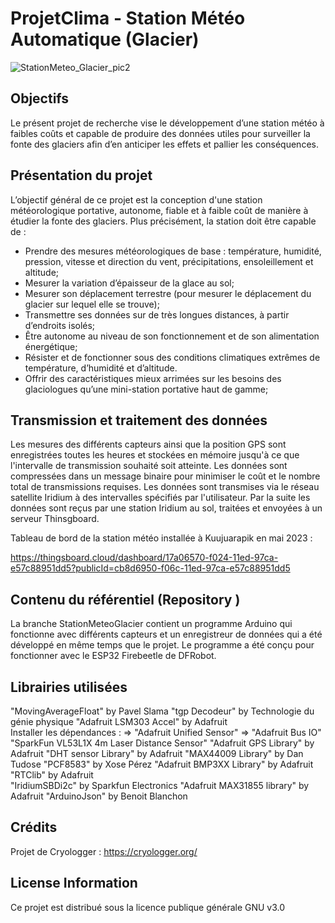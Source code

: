 # ProjetClima - Station Météo Automatique (Glacier)
![StationMeteo_Glacier_pic2](https://github.com/climatoLab/StationMeteoGlacier/assets/102256913/b81ce2fa-4a42-488c-8efd-8a72bb7f2622)

## Objectifs
Le présent projet de recherche vise le développement d’une station météo à faibles coûts et capable de produire des données utiles pour surveiller la fonte des glaciers afin d’en anticiper les effets et pallier les conséquences. 

## Présentation du projet 
L’objectif général de ce projet est la conception d'une station météorologique portative, autonome, fiable et à faible coût de manière à étudier la fonte des glaciers. Plus précisément, la station doit être capable de :
- Prendre des mesures météorologiques de base : température, humidité, pression, vitesse et direction du vent, précipitations, ensoleillement et altitude;
- Mesurer la variation d’épaisseur de la glace au sol;
- Mesurer son déplacement terrestre (pour mesurer le déplacement du glacier sur lequel elle se trouve);
- Transmettre ses données sur de très longues distances, à partir d’endroits isolés;
- Être autonome au niveau de son fonctionnement et de son alimentation énergétique;
- Résister et de fonctionner sous des conditions climatiques extrêmes de température, d’humidité et d’altitude.
- Offrir des caractéristiques mieux arrimées sur les besoins des glaciologues qu’une mini-station portative haut de gamme;

## Transmission et traitement des données
Les mesures des différents capteurs ainsi que la position GPS sont enregistrées toutes les heures et stockées en mémoire jusqu'à ce que l'intervalle de transmission souhaité soit atteinte. Les données sont compressées dans un message binaire pour minimiser le coût et le nombre total de transmissions requises. Les données sont transmises via le réseau satellite Iridium à des intervalles spécifiés par l'utilisateur. Par la suite les données sont reçus par une station Iridium au sol, traitées et envoyées à un serveur Thinsgboard.

Tableau de bord de la station météo installée à Kuujuarapik en mai 2023 :

https://thingsboard.cloud/dashboard/17a06570-f024-11ed-97ca-e57c88951dd5?publicId=cb8d6950-f06c-11ed-97ca-e57c88951dd5

## Contenu du référentiel (Repository )
La branche StationMeteoGlacier contient un programme Arduino qui fonctionne avec différents capteurs et un enregistreur de données qui a été développé en même temps que le projet. Le programme a été conçu pour fonctionner avec le ESP32 Firebeetle de DFRobot.

## Librairies utilisées
"MovingAverageFloat" by Pavel Slama
"tgp Decodeur" by Technologie du génie physique
"Adafruit LSM303 Accel" by Adafruit  
	Installer les dépendances :
	=> "Adafruit Unified Sensor"
	=> "Adafruit Bus IO"
"SparkFun VL53L1X 4m Laser Distance Sensor"
"Adafruit GPS Library" by Adafruit
"DHT sensor Library" by Adafruit
"MAX44009 Library" by Dan Tudose
"PCF8583" by Xose Pérez
"Adafruit BMP3XX Library" by Adafruit
"RTClib" by Adafruit	
"IridiumSBDi2c" by Sparkfun Electronics
"Adafruit MAX31855 library" by Adafruit
"ArduinoJson" by Benoit Blanchon

## Crédits
Projet de Cryologger : https://cryologger.org/

## License Information
Ce projet est distribué sous la licence publique générale GNU v3.0

